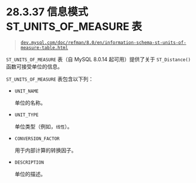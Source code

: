 # 28.3.37 信息模式 ST_UNITS_OF_MEASURE 表

> [`dev.mysql.com/doc/refman/8.0/en/information-schema-st-units-of-measure-table.html`](https://dev.mysql.com/doc/refman/8.0/en/information-schema-st-units-of-measure-table.html)

`ST_UNITS_OF_MEASURE` 表（自 MySQL 8.0.14 起可用）提供了关于 `ST_Distance()` 函数可接受单位的信息。

`ST_UNITS_OF_MEASURE` 表包含以下列：

+   `UNIT_NAME`

    单位的名称。

+   `UNIT_TYPE`

    单位类型（例如，`线性`）。

+   `CONVERSION_FACTOR`

    用于内部计算的转换因子。

+   `DESCRIPTION`

    单位的描述。
